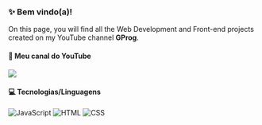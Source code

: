 ### ✨ Bem vindo(a)!

On this page, you will find all the Web Development and Front-end projects created on my YouTube channel **GProg**.

#### 🔗 Meu canal do YouTube
<a href="https://www.youtube.com/@gprogofficial" target="_blank"><img src="https://img.shields.io/badge/YouTube-FF0000?style=for-the-badge&logo=youtube&logoColor=white" target="_blank"></a>

#### 💻 Tecnologias/Linguagens
![JavaScript](https://img.shields.io/badge/JavaScript-F7DF1E?style=for-the-badge&logo=javascript&logoColor=black)
![HTML](https://img.shields.io/badge/HTML5-E34F26?style=for-the-badge&logo=html5&logoColor=white)
![CSS](https://img.shields.io/badge/CSS3-1572B6?style=for-the-badge&logo=css3&logoColor=white)
